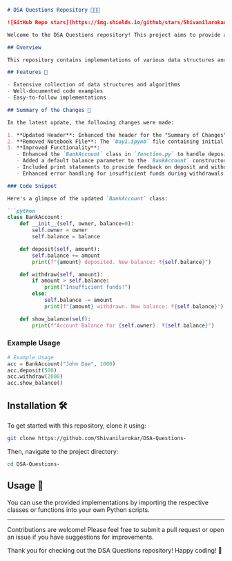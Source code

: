 ```markdown
# DSA Questions Repository 🤖👩‍💻

![GitHub Repo stars](https://img.shields.io/github/stars/Shivanilarokar/DSA-Questions-) ![GitHub forks](https://img.shields.io/github/forks/Shivanilarokar/DSA-Questions-) ![GitHub issues](https://img.shields.io/github/issues/Shivanilarokar/DSA-Questions-)

Welcome to the DSA Questions repository! This project aims to provide a collection of data structures and algorithms questions along with their solutions. This repository offers a comprehensive collection of data structures and algorithms to help you enhance your coding skills. 📚

## Overview

This repository contains implementations of various data structures and algorithms in Python. The code is designed to be well-structured and easy to understand, making it a valuable resource for learners and developers alike.

## Features 🎉

- Extensive collection of data structures and algorithms
- Well-documented code examples
- Easy-to-follow implementations

## Summary of the Changes 📝

In the latest update, the following changes were made:

1. **Updated Header**: Enhanced the header for the "Summary of Changes" section for clarity.
2. **Removed Notebook File**: The `Day1.ipynb` file containing initial DSA questions and their explanations was removed.
3. **Improved Functionality**: 
   - Enhanced the `BankAccount` class in `function.py` to handle deposits and withdrawals more effectively.
   - Added a default balance parameter to the `BankAccount` constructor.
   - Included print statements to provide feedback on deposit and withdrawal actions.
   - Enhanced error handling for insufficient funds during withdrawals.

### Code Snippet

Here's a glimpse of the updated `BankAccount` class:

```python
class BankAccount:
    def __init__(self, owner, balance=0):
        self.owner = owner
        self.balance = balance

    def deposit(self, amount):
        self.balance += amount
        print(f"{amount} deposited. New balance: ₹{self.balance}")

    def withdraw(self, amount):
        if amount > self.balance:
            print("Insufficient funds!")
        else:
            self.balance -= amount
            print(f"{amount} withdrawn. New balance: ₹{self.balance}")

    def show_balance(self):
        print(f"Account Balance for {self.owner}: ₹{self.balance}")
```

### Example Usage

```python
# Example Usage
acc = BankAccount("John Doe", 1000)
acc.deposit(500)
acc.withdraw(2000)
acc.show_balance()
```

## Installation 🛠️

To get started with this repository, clone it using:

```bash
git clone https://github.com/Shivanilarokar/DSA-Questions-
```

Then, navigate to the project directory:

```bash
cd DSA-Questions-
```

## Usage 📘

You can use the provided implementations by importing the respective classes or functions into your own Python scripts.

---

Contributions are welcome! Please feel free to submit a pull request or open an issue if you have suggestions for improvements.

Thank you for checking out the DSA Questions repository! Happy coding! 🚀
```